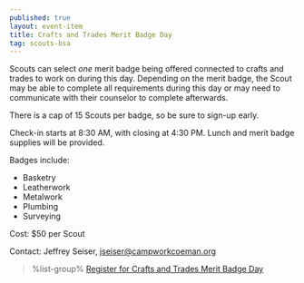 ```yaml
---
published: true
layout: event-item
title: Crafts and Trades Merit Badge Day
tag: scouts-bsa
---
```


Scouts can select *one* merit badge being offered connected to crafts and trades to work on during this day. Depending on the merit badge, the Scout may be able to complete all requirements during this day or may need to communicate with their counselor to complete afterwards.

There is a cap of 15 Scouts per badge, so be sure to sign-up early.

Check-in starts at 8:30 AM, with closing at 4:30 PM. Lunch and merit badge supplies will be provided.
 
Badges include:

- Basketry
- Leatherwork
- Metalwork
- Plumbing
- Surveying
 
Cost: $50 per Scout
 
Contact: Jeffrey Seiser, [jseiser@campworkcoeman.org](mailto:jseiser@campworkcoeman.org)


> %list-group%
> <a href="https://scoutingevent.com/066-92050" class="list-group-item">Register for Crafts and Trades Merit Badge Day</a>
